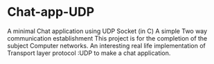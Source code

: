 # Chat-app-UDP
A minimal Chat application using UDP Socket (in C)
A simple Two way communication establishment
This project is for the completion of the subject Computer networks.
An interesting real life implementation of Transport layer protocol :UDP to make a chat application.
